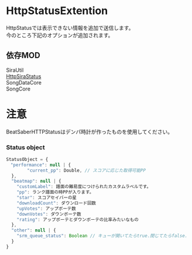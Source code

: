 # HttpStatusExtention
HttpStatusでは表示できない情報を追加で送信します。  
今のところ下記のオプションが追加されます。  
## 依存MOD  
SiraUtil  
[HttpSiraStatus](https://github.com/denpadokei/beatsaber-http-status)  
SongDataCore  
SongCore  
  
# 注意  
BeatSaberHTTPStatusはデンパ時計が作ったものを使用してください。  
  
### Status object

```js
StatusObject = {
　"performance": null | {
		"current_pp": Double, // スコアに応じた取得可能PP
  },
  "beatmap": null | {
    "customLabel": 譜面の難易度につけられたカスタムラベルです。
    "pp": ランク譜面の時PPが入ります。
    "star": スコアセイバーの星
    "downloadCount": ダウンロード回数
    "upVotes": アップボーテ数
    "downVotes": ダウンボーテ数
    "rating": アップボーテとダウンボーテの比率みたいなもの
  },
  "other": null | {
    "srm_queue_status": Boolean // キューが開いてたらtrue.閉じてたらfalse.
  }
}
```
